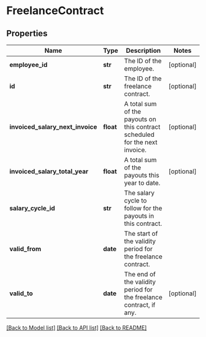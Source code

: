 # FreelanceContract

## Properties
Name | Type | Description | Notes
------------ | ------------- | ------------- | -------------
**employee_id** | **str** | The ID of the employee. | [optional] 
**id** | **str** | The ID of the freelance contract. | [optional] 
**invoiced_salary_next_invoice** | **float** | A total sum of the payouts on this contract scheduled for the next invoice. | [optional] 
**invoiced_salary_total_year** | **float** | A total sum of the payouts this year to date. | [optional] 
**salary_cycle_id** | **str** | The salary cycle to follow for the payouts in this contract. | 
**valid_from** | **date** | The start of the validity period for the freelance contract. | 
**valid_to** | **date** | The end of the validity period for the freelance contract, if any. | [optional] 

[[Back to Model list]](../README.md#documentation-for-models) [[Back to API list]](../README.md#documentation-for-api-endpoints) [[Back to README]](../README.md)


